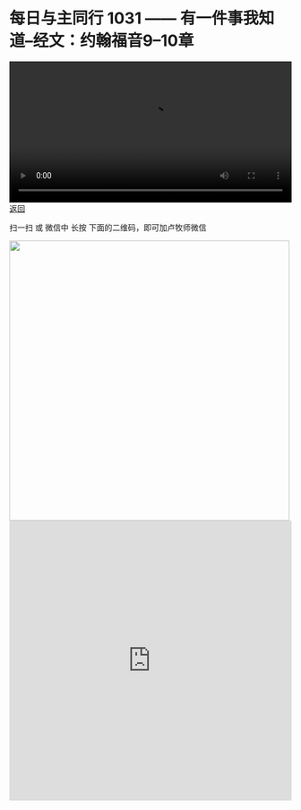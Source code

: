 # 每日与主同行 1031 —— 有一件事我知道–经文：约翰福音9–10章

<video width='100%' controls src='https://go2024.simai.life/api?redirect=https://r2.savefamily.net/@pastorpaulqiankunlu618/a7uApoWzv5E.mp4?metric=PastorLu%26keyword=webpage%26type=video%26bot=26%26to=webpage'></video>
<a href='../daily.html'> 返回 </a>
<p>扫一扫 或 微信中 长按 下面的二维码，即可加卢牧师微信</p>
<img src='https://r2.savefamily.net/OVagt1.JPG' width='500px' />



<iframe width="100%" height="500" src="https://www.youtube.com/embed/a7uApoWzv5E?si=zz5OCgHQvyW71w8c&amp;controls=0" title="YouTube video player" frameborder="0" allow="accelerometer; autoplay; clipboard-write; encrypted-media; gyroscope; picture-in-picture; web-share" referrerpolicy="strict-origin-when-cross-origin" allowfullscreen></iframe>